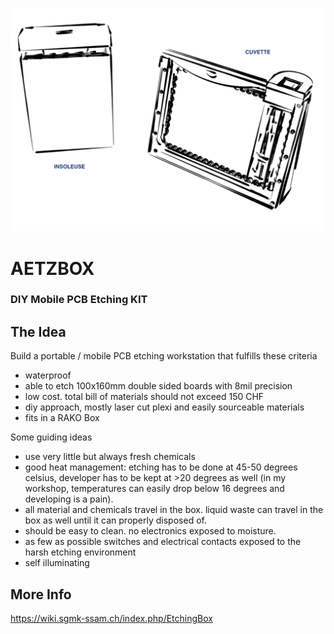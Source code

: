 ![Cuvette and Insoleuse](Docs/Pictures/sketchy2.png)
# AETZBOX
### DIY Mobile PCB Etching KIT




## The Idea 
Build a portable / mobile PCB etching workstation that fulfills these criteria
* waterproof
* able to etch 100x160mm double sided boards with 8mil precision
* low cost.  total bill of materials should not exceed 150 CHF
* diy approach, mostly laser cut plexi and easily sourceable materials
* fits in a RAKO Box

Some guiding ideas
* use very little but always fresh chemicals 
* good heat management: etching has to be done at 45-50 degrees celsius, developer has to be kept at >20 degrees as well (in my workshop, temperatures can easily drop below 16 degrees and developing is a pain).
* all material and chemicals travel in the box. liquid waste can travel in the box as well until it can properly disposed of.
* should be easy to clean. no electronics exposed to moisture. 
* as few as possible switches and electrical contacts exposed to the harsh etching environment
* self illuminating

## More Info
https://wiki.sgmk-ssam.ch/index.php/EtchingBox